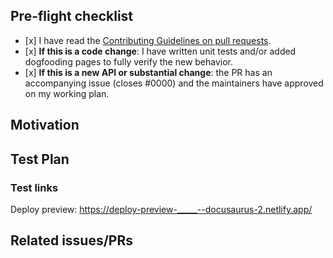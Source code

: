 <!--
Thank you for sending the PR! We appreciate you spending the time to work on these changes.
You can learn more about contributing to Docusaurus here: https://github.com/facebook/docusaurus/blob/main/CONTRIBUTING.md
Happy contributing!
-->

## Pre-flight checklist

- [х] I have read the [Contributing Guidelines on pull requests](https://github.com/facebook/docusaurus/blob/main/CONTRIBUTING.md#pull-requests).
- [х] **If this is a code change**: I have written unit tests and/or added dogfooding pages to fully verify the new behavior.
- [х] **If this is a new API or substantial change**: the PR has an accompanying issue (closes #0000) and the maintainers have approved on my working plan.

<!--
Please also remember to sign the CLA, although you can also sign it after submitting the PR. The CLA is required for us to merge your PR.
If this PR adds or changes functionality, please take some time to update the docs. You can also write docs after the API design is finalized and the code changes have been approved.
-->

## Motivation

<!-- Help us understand your motivation by explaining why you decided to make this change. Does this fix a bug? Does it close an issue? -->

## Test Plan

<!-- Write your test plan here. If you changed any code, please provide us with clear instructions on how you verified your changes work. Bonus points for screenshots and videos! -->

### Test links

<!--
🙏 Please add an exhaustive list of links relevant to this pull request.
⏱ This saves maintainers a lot of time during reviews.

- If you changed anything that's displayed on UI, please add a dogfooding page in website/_dogfooding to help us preview the effect. Those tests are deployed at https://docusaurus.io/tests
- If you changed documentation, please link to the new and updated documentation pages.

After submission, our Netlify bot will post a deploy preview link in comment, in the format of https://deploy-preview-<PR-NUMBER>--docusaurus-2.netlify.app/. Once available, please edit this section with links to the relevant deploy preview pages.

Please don't be afraid to change the main site's configuration as well! You can make use of your new feature on our site so we can preview its effects. We can decide if it should be kept in production before merging it.
-->

Deploy preview: https://deploy-preview-_____--docusaurus-2.netlify.app/

## Related issues/PRs

<!-- If you haven't already, link to issues/PRs that are related to this change. This helps us develop the context and keep a rich repo history. If this PR is a continuation of a past PR's work, link to that PR. If the PR addresses part of the problem in a meta-issue, mention that issue. -->
